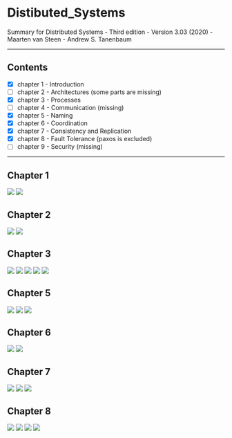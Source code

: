 # Distibuted_Systems

Summary for Distributed Systems - Third edition - Version 3.03 (2020) - Maarten van Steen - Andrew S. Tanenbaum

---

## Contents
* [x] chapter 1 - Introduction
* [ ] chapter 2 - Architectures (some parts are missing)
* [x] chapter 3 - Processes
* [ ] chapter 4 - Communication (missing)
* [x] chapter 5 - Naming
* [x] chapter 6 - Coordination
* [x] chapter 7 - Consistency and Replication
* [x] chapter 8 - Fault Tolerance (paxos is excluded)
* [ ] chapter 9 - Security (missing)

---

## Chapter 1
<img src="Chapter1_Introduction/ch1_part1-ConvertImage.jpg">
<img src="Chapter1_Introduction/ch1_part2-ConvertImage.jpg">

## Chapter 2
<img src="Chapter2_Architectures/2.2_middleware_organization-ConvertImage.jpg">
<img src="Chapter2_Architectures/2.3_system_architecture_part1-ConvertImage.jpg">

## Chapter 3
<img src="Chapter3_Processes/3.1_threads-ConvertImage.jpg">
<img src="Chapter3_Processes/3.2_virtualization-ConvertImage.jpg">
<img src="Chapter3_Processes/3.3_clients-ConvertImage.jpg">
<img src="Chapter3_Processes/3.4_servers-ConvertImage.jpg">
<img src="Chapter3_Processes/3.5_code_migration-ConvertImage.jpg">

## Chapter 5
<img src="Chapter5_Naming/netcentric_ch5_v1-page-001-ConvertImage.jpg">
<img src="Chapter5_Naming/netcentric_ch5_v1-page-002-ConvertImage.jpg">
<img src="Chapter5_Naming/netcentric_ch5_v1-page-003-ConvertImage.jpg">

## Chapter 6
<img src="Chapter6_Coordination/net-centric_ch6-page-001-ConvertImage.jpg">
<img src="Chapter6_Coordination/net-centric_ch6-page-002-ConvertImage.jpg">

## Chapter 7
<img src="Chapter7_Consistency_and_Replication/ch7_version_2-page-001-ConvertImage.jpg">
<img src="Chapter7_Consistency_and_Replication/ch7_version_2-page-002-ConvertImage.jpg">
<img src="Chapter7_Consistency_and_Replication/ch7_version_2-page-003-ConvertImage.jpg">

## Chapter 8
<img src="Chapter8_Fault_Tolerance/net-centric_ch8-page-001-ConvertImage.jpg">
<img src="Chapter8_Fault_Tolerance/net-centric_ch8-page-002-ConvertImage.jpg">
<img src="Chapter8_Fault_Tolerance/net-centric_ch8-page-003-ConvertImage.jpg">
<img src="Chapter8_Fault_Tolerance/net-centric_ch8-page-004-ConvertImage.jpg">
